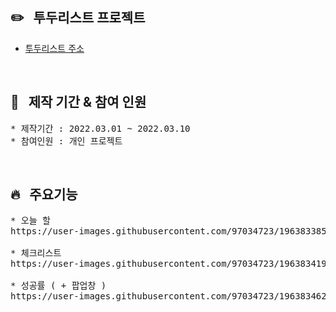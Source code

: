 ## :pencil2: &nbsp; 투두리스트 프로젝트

* [투두리스트 주소](https://ji-eun1.github.io/to_do_lists)

<br/>
  
## :raising_hand: &nbsp; 제작 기간 & 참여 인원

<pre>
* 제작기간 : 2022.03.01 ~ 2022.03.10
* 참여인원 : 개인 프로젝트
</pre>

<br/>

## :fire: &nbsp; 주요기능

<pre>
* 오늘 할 
https://user-images.githubusercontent.com/97034723/196383385-d10269ee-12ab-4a9e-a035-0b2b4646d172.mov

* 체크리스트
https://user-images.githubusercontent.com/97034723/196383419-200ffd10-b05e-428c-afe0-d48935e09045.mov

* 성공률 ( + 팝업창 )
https://user-images.githubusercontent.com/97034723/196383462-b4f07036-fa12-4930-ba9a-cd64c288ee6f.mov
</pre>

<br/>







